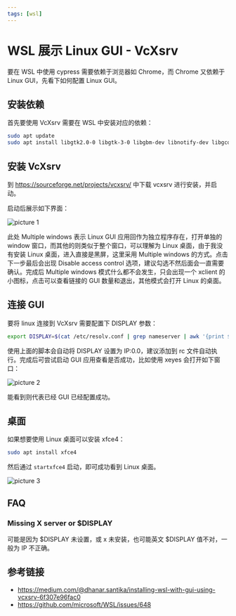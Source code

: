 ```yaml
---
tags: [wsl]
---
```


# WSL 展示 Linux GUI - VcXsrv

要在 WSL 中使用 cypress 需要依赖于浏览器如 Chrome，而 Chrome 又依赖于 Linux GUI，先看下如何配置 Linux GUI。

## 安装依赖

首先要使用 VcXsrv 需要在 WSL 中安装对应的依赖：

```bash
sudo apt update
sudo apt install libgtk2.0-0 libgtk-3-0 libgbm-dev libnotify-dev libgconf-2-4 libnss3 libxss1 libasound2 libxtst6 xauth xvfb
```

## 安装 VcXsrv

到 https://sourceforge.net/projects/vcxsrv/ 中下载 vcxsrv 进行安装，并启动。

启动后展示如下界面：

![picture 1](https://stg.heyfe.org/images/blog-wsl-vcxsrv-68.png)

此处 Multiple windows 表示 Linux GUI 应用回作为独立程序存在，打开单独的 window 窗口，而其他的则类似于整个窗口，可以理解为 Linux 桌面，由于我没有安装 Linux 桌面，进入直接是黑屏，这里采用 Multiple windows 的方式。点击下一步最后会出现 Disable access control 选项，建议勾选不然后面会一直需要确认。完成后 Multiple windows 模式什么都不会发生，只会出现一个 xclient 的小图标，点击可以查看链接的 GUI 数量和退出，其他模式会打开 Linux 的桌面。

## 连接 GUI

要将 linux 连接到 VcXsrv 需要配置下 DISPLAY 参数：

```bash
export DISPLAY=$(cat /etc/resolv.conf | grep nameserver | awk '{print $2; exit;}'):0.0
```

使用上面的脚本会自动将 DISPLAY 设置为 IP:0.0，建议添加到 rc 文件自动执行。完成后可尝试启动 GUI 应用查看是否成功，比如使用 xeyes 会打开如下窗口：

![picture 2](https://stg.heyfe.org/images/blog-wsl-vcxsrv-77.png)

能看到则代表已经 GUI 已经配置成功。

## 桌面

如果想要使用 Linux 桌面可以安装 xfce4：

```bash
sudo apt install xfce4
```

然后通过 `startxfce4` 启动，即可成功看到 Linux 桌面。

![picture 3](https://stg.heyfe.org/images/blog-wsl-vcxsrv-24.png)

## FAQ

### Missing X server or $DISPLAY

可能是因为 $DISPLAY 未设置，或 x 未安装，也可能英文 $DISPLAY 值不对，一般为 IP 不正确。

## 参考链接

-   https://medium.com/@dhanar.santika/installing-wsl-with-gui-using-vcxsrv-6f307e96fac0
-   https://github.com/microsoft/WSL/issues/648
